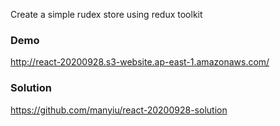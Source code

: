 Create a simple rudex store using redux toolkit

### Demo
http://react-20200928.s3-website.ap-east-1.amazonaws.com/

### Solution
https://github.com/manyiu/react-20200928-solution
